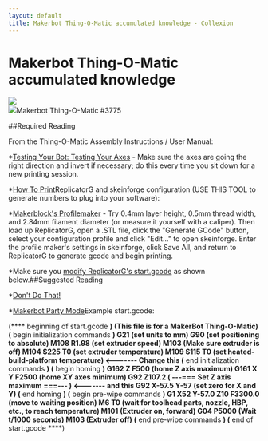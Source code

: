 ```yaml
---
layout: default
title: Makerbot Thing-O-Matic accumulated knowledge - Collexion
---
```


# Makerbot Thing-O-Matic accumulated knowledge

[![](/mw/images/5/57/3775andAle81.jpg)](-file:3775andale81.jpg.html)  
[![](/mw/skins/common/images/magnify-clip.png)](-file:3775andale81.jpg.html)Makerbot Thing-O-Matic #3775

##Required Reading


From the Thing-O-Matic Assembly Instructions / User Manual:

*[Testing Your Bot: Testing Your Axes](http://wiki.makerbot.com/thingomatic-doc:testing-your-bot#toc5) - Make sure the axes are going the right direction and invert if necessary; do this every time you sit down for a new printing session.


*[How To Print](http://wiki.makerbot.com/thingomatic-doc:how-to-print)ReplicatorG and skeinforge configuration (USE THIS TOOL to generate numbers to plug into your software):

*[Makerblock's Profilemaker](http://makerblock.com/profilemaker) - Try 0.4mm layer height, 0.5mm thread width, and 2.84mm filament diameter (or measure it yourself with a caliper). Then load up ReplicatorG, open a .STL file, click the "Generate GCode" button, select your configuration profile and click "Edit..." to open skeinforge. Enter the profile maker's settings in skeinforge, click Save All, and return to ReplicatorG to generate gcode and begin printing.


*Make sure you 
[modify ReplicatorG's start.gcode](http://wiki.makerbot.com/thingomatic-doc:how-to-print#toc5) as shown below.##Suggested Reading


*[Don't Do That!](http://wiki.makerbot.com/cupcake-dont-do-that)


*[Makerbot Party Mode](http://blog.makerbot.com/2011/03/10/maker-bot-party-mode/)Example start.gcode:

(**** beginning of start.gcode ****)
(This file is for a MakerBot Thing-O-Matic)
(**** begin initialization commands ****)
G21 (set units to mm)
G90 (set positioning to absolute)
M108 R1.98 (set extruder speed)
M103 (Make sure extruder is off)
M104 S225 T0 (set extruder temperature)
M109 S115 T0 (set heated-build-platform temperature)                    <------- Change this
(**** end initialization commands ****)
(**** begin homing ****)
G162 Z F500 (home Z axis maximum)
G161 X Y F2500 (home XY axes minimum)
G92 Z107.2 ( ---=== Set Z axis maximum ===--- )                         <------- and this
G92 X-57.5 Y-57 (set zero for X and Y)
(**** end homing ****)
(**** begin pre-wipe commands ****)
G1 X52 Y-57.0 Z10 F3300.0 (move to waiting position)
M6 T0 (wait for toolhead parts, nozzle, HBP, etc., to reach temperature)
M101 (Extruder on, forward)
G04 P5000 (Wait t/1000 seconds)
M103 (Extruder off)
(**** end pre-wipe commands ****)
(**** end of start.gcode ****)